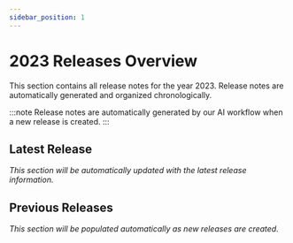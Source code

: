 ```yaml
---
sidebar_position: 1
---
```


# 2023 Releases Overview

This section contains all release notes for the year 2023. Release notes are automatically generated and organized chronologically.

:::note
Release notes are automatically generated by our AI workflow when a new release is created.
:::

## Latest Release

*This section will be automatically updated with the latest release information.*

## Previous Releases

*This section will be populated automatically as new releases are created.*
